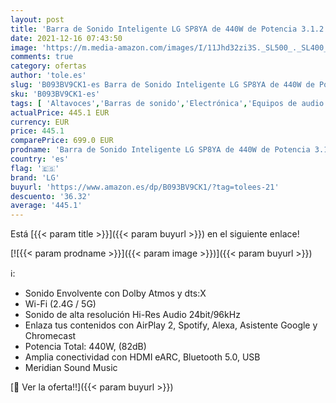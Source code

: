 ```yaml
---
layout: post
title: 'Barra de Sonido Inteligente LG SP8YA de 440W de Potencia 3.1.2 Canales Sonido Hi-Res Audio  Dolby Atmos y DTS:X. Compatible con AirPlay 2  Spotify  Alexa  Chromecast'
date: 2021-12-16 07:43:50
image: 'https://m.media-amazon.com/images/I/11Jhd32zi3S._SL500_._SL400_.jpg'
comments: true
category: ofertas
author: 'tole.es'
slug: 'B093BV9CK1-es Barra de Sonido Inteligente LG SP8YA de 440W de Potencia...'
sku: 'B093BV9CK1-es'
tags: [ 'Altavoces','Barras de sonido','Electrónica','Equipos de audio y Hi-Fi','alexa','lg', ]
actualPrice: 445.1 EUR
currency: EUR
price: 445.1
comparePrice: 699.0 EUR
prodname: 'Barra de Sonido Inteligente LG SP8YA de 440W de Potencia 3.1.2 Canales Sonido Hi-Res Audio  Dolby Atmos y DTS:X. Compatible con AirPlay 2  Spotify  Alexa  Chromecast'
country: 'es'
flag: '🇪🇸'
brand: 'LG'
buyurl: 'https://www.amazon.es/dp/B093BV9CK1/?tag=tolees-21'
descuento: '36.32'
average: '445.1'
---
```


Está [{{< param title >}}]({{< param buyurl >}}) en el siguiente enlace!

[![{{< param prodname >}}]({{< param image >}})]({{< param buyurl >}})

ℹ️:

- Sonido Envolvente con Dolby Atmos y dts:X
- Wi-Fi (2.4G / 5G)
- Sonido de alta resolución Hi-Res Audio 24bit/96kHz
- Enlaza tus contenidos con AirPlay 2, Spotify, Alexa, Asistente Google y Chromecast
- Potencia Total: 440W, (82dB)
- Amplia conectividad con HDMI eARC, Bluetooth 5.0, USB
- Meridian Sound Music

[🛒 Ver la oferta!!]({{< param buyurl >}})
